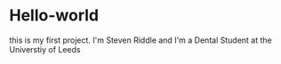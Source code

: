 # Hello-world
this is my first project.
I'm Steven Riddle and I'm a Dental Student at the Universtiy of Leeds




